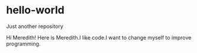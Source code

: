 # hello-world
Just another repository

Hi Meredith!
Here is Meredith.I like code.I want to change myself to improve programming.
